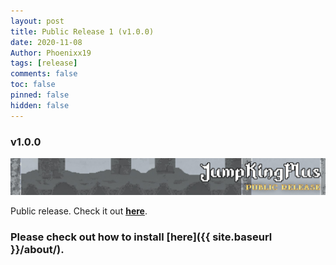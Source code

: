 ```yaml
---
layout: post
title: Public Release 1 (v1.0.0)
date: 2020-11-08
Author: Phoenixx19
tags: [release]
comments: false
toc: false
pinned: false
hidden: false
---
```


### v1.0.0
![Public Release](https://github.com/Phoenixx19/JumpKingPlus/raw/www/images/BannerRelease.png)

Public release. Check it out [**here**](https://github.com/Phoenixx19/JumpKingPlus/releases/tag/v1.0.0). <!-- more -->
### Please check out how to install [**here**]({{ site.baseurl }}/about/).

